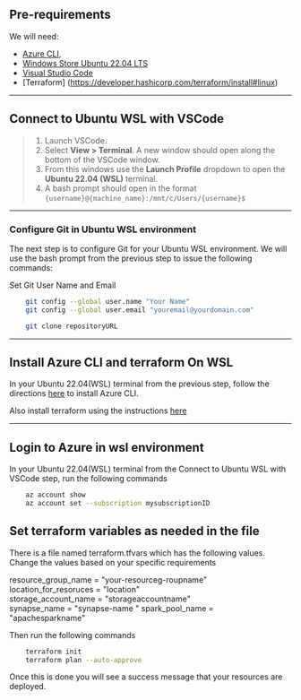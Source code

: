 ## Pre-requirements

We will need:

- [Azure CLI](https://learn.microsoft.com/en-us/cli/azure/),
- [Windows Store Ubuntu 22.04 LTS](https://apps.microsoft.com/store/detail/ubuntu-22042-lts/9PN20MSR04DW)
- [Visual Studio Code](https://visualstudio.microsoft.com/downloads/)
- [Terraform] (https://developer.hashicorp.com/terraform/install#linux)


---
## Connect to Ubuntu WSL with VSCode

>1. Launch VSCode.
>2. Select **View > Terminal**. A new window should open along the bottom of the VSCode window.
>3. From this windows use the **Launch Profile** dropdown to open the **Ubuntu 22.04 (WSL)** terminal.
>4. A bash prompt should open in the format `{username}@{machine_name}:/mnt/c/Users/{username}$`
---
### Configure Git in Ubuntu WSL environment


The next step is to configure Git for your Ubuntu WSL environment. We will use the bash prompt from the previous step to issue the following commands:

Set Git User Name and Email

``` bash
    git config --global user.name "Your Name"
    git config --global user.email "youremail@yourdomain.com"
```

``` bash
    git clone repositoryURL
```
---

## Install Azure CLI and terraform On WSL

In your Ubuntu 22.04(WSL) terminal from the previous step, follow the directions [here](https://docs.microsoft.com/en-us/cli/azure/install-azure-cli-linux) to install Azure CLI.

Also install terraform using the instructions [here](https://developer.hashicorp.com/terraform/install#linux)


---

## Login to Azure in wsl environment 

In your Ubuntu 22.04(WSL) terminal from the Connect to Ubuntu WSL with VSCode step, run the following commands 


``` bash
    az account show
    az account set --subscription mysubscriptionID
```

## Set terraform variables as needed in the file 

There is a file named terraform.tfvars which has the following values. Change the values based on your specific requirements

resource_group_name = "your-resourceg-roupname"   
location_for_resoruces = "location"  
storage_account_name = "storageaccountname"  
synapse_name = "synapse-name "
spark_pool_name = "apachesparkname"

Then run the following commands

``` bash
    terraform init
    terraform plan --auto-approve
```

Once this is done you will see a success message that your resources are deployed.